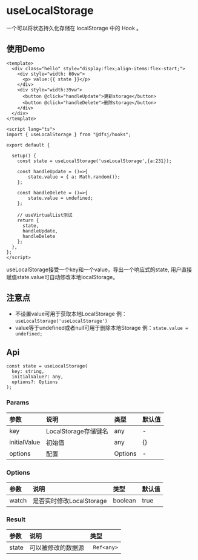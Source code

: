 # useLocalStorage

一个可以将状态持久化存储在 localStorage 中的 Hook 。

## 使用Demo

```vue
<template>
  <div class="hello" style="display:flex;align-items:flex-start;">
    <div style="width: 60vw">
      <p> value:{{ state }}</p>
    </div>
    <div style="width:39vw">
      <button @click="handleUpdate">更新storage</button>
      <button @click="handleDelete">删除storage</button>
    </div>
  </div>
</template>

<script lang="ts">
import { useLocalStorage } from "@dfsj/hooks";

export default {
  
  setup() {
    const state = useLocalStorage('useLocalStorage',{a:231});

    const handleUpdate = ()=>{
        state.value = { a: Math.random()};
    };

    const handleDelete = ()=>{
        state.value = undefined;
    };

    // useVirtualList测试
    return {
      state,
      handleUpdate,
      handleDelete
    };
  },
};
</script>
```

useLocalStorage接受一个key和一个value，导出一个响应式的state, 用户直接赋值state.value可自动修改本地localStorage。

## 注意点

* 不设置value可用于获取本地LocalStorage 例：`useLocalStorage('useLocalStorage')`
* value等于undefined或者null可用于删除本地Storage 例：`state.value = undefined;`

## Api

```
const state = useLocalStorage(
  key: string,
  initialValue?: any,
  options?: Options
);

```

### Params

| 参数           | 说明               | 类型       | 默认值 |
|:-------------|:-----------------|:---------|:----|
| key          | LocalStorage存储键名 | any	     | -   |
| initialValue | 初始值              | any	     | {}  |
| options      | 配置               | Options	 | -   |

### Options

| 参数    | 说明                 | 类型      | 默认值  |
|:------|:-------------------|:--------|:-----|
| watch | 是否实时修改LocalStorage | boolean | true |

### Result

| 参数    | 说明        | 类型              |
|:------|:----------|:----------------|
| state | 可以被修改的数据源 | ``` Ref<any>``` |

